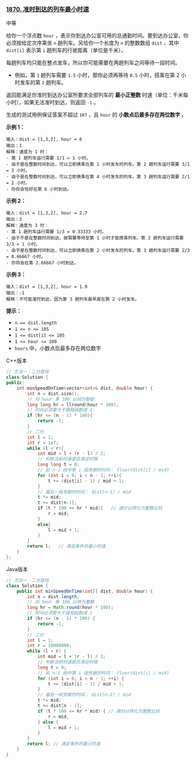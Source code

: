 ### [1870. 准时到达的列车最小时速](https://leetcode.cn/problems/minimum-speed-to-arrive-on-time/)

中等

给你一个浮点数 `hour` ，表示你到达办公室可用的总通勤时间。要到达办公室，你必须按给定次序乘坐 `n` 趟列车。另给你一个长度为 `n` 的整数数组 `dist` ，其中 `dist[i]` 表示第 `i` 趟列车的行驶距离（单位是千米）。

每趟列车均只能在整点发车，所以你可能需要在两趟列车之间等待一段时间。

- 例如，第 `1` 趟列车需要 `1.5` 小时，那你必须再等待 `0.5` 小时，搭乘在第 2 小时发车的第 `2` 趟列车。

返回能满足你准时到达办公室所要求全部列车的 **最小正整数** 时速（单位：千米每小时），如果无法准时到达，则返回 `-1` 。

生成的测试用例保证答案不超过 `107` ，且 `hour` 的 **小数点后最多存在两位数字** 。

**示例 1：**

```
输入：dist = [1,3,2], hour = 6
输出：1
解释：速度为 1 时：
- 第 1 趟列车运行需要 1/1 = 1 小时。
- 由于是在整数时间到达，可以立即换乘在第 1 小时发车的列车。第 2 趟列车运行需要 3/1 = 3 小时。
- 由于是在整数时间到达，可以立即换乘在第 4 小时发车的列车。第 3 趟列车运行需要 2/1 = 2 小时。
- 你将会恰好在第 6 小时到达。
```

**示例 2：**

```
输入：dist = [1,3,2], hour = 2.7
输出：3
解释：速度为 3 时：
- 第 1 趟列车运行需要 1/3 = 0.33333 小时。
- 由于不是在整数时间到达，故需要等待至第 1 小时才能搭乘列车。第 2 趟列车运行需要 3/3 = 1 小时。
- 由于是在整数时间到达，可以立即换乘在第 2 小时发车的列车。第 3 趟列车运行需要 2/3 = 0.66667 小时。
- 你将会在第 2.66667 小时到达。
```

**示例 3：**

```
输入：dist = [1,3,2], hour = 1.9
输出：-1
解释：不可能准时到达，因为第 3 趟列车最早是在第 2 小时发车。
```

**提示：**

- `n == dist.length`
- `1 <= n <= 105`
- `1 <= dist[i] <= 105`
- `1 <= hour <= 109`
- `hours` 中，小数点后最多存在两位数字

C++版本

```c++
// 方法一：二分查找
class Solution {
public:
    int minSpeedOnTime(vector<int>& dist, double hour) {
        int n = dist.size();
        // 将 hour 乘 100 以转为整数
        long long hr = llround(hour * 100);
        // 时间必须要大于路程段数减 1
        if (hr <= (n - 1) * 100){
            return -1;
        }
        // 二分
        int l = 1;
        int r = 1e7;
        while (l < r){
            int mid = l + (r - l) / 2;
            // 判断当前时速是否满足时限
            long long t = 0;
            // 前 n-1 段中第 i 段贡献的时间： floor(dist[i] / mid)
            for (int i = 0; i < n - 1; ++i){
                t += (dist[i] - 1) / mid + 1;
            }
            // 最后一段贡献的时间： dist[n-1] / mid
            t *= mid;
            t += dist[n-1];
            if (t * 100 <= hr * mid){   // 通分以转化为整数比较
                r = mid;
            }
            else{
                l = mid + 1;
            }
        }
        return l;   // 满足条件的最小时速
    }
};
```

Java版本

```java
// 方法一：二分查找
class Solution {
    public int minSpeedOnTime(int[] dist, double hour) {
        int n = dist.length;
        // 将 hour 乘 100 以转为整数
        long hr = Math.round(hour * 100);
        // 时间必须要大于路程段数减 1
        if (hr <= (n - 1) * 100) {
            return -1;
        }
        // 二分
        int l = 1;
        int r = 10000000;
        while (l < r) {
            int mid = l + (r - l) / 2;
            // 判断当前时速是否满足时限
            long t = 0;
            // 前 n-1 段中第 i 段贡献的时间： floor(dist[i] / mid)
            for (int i = 0; i < n - 1; ++i) {
                t += (dist[i] - 1) / mid + 1;
            }
            // 最后一段贡献的时间： dist[n-1] / mid
            t *= mid;
            t += dist[n - 1];
            if (t * 100 <= hr * mid) { // 通分以转化为整数比较
                r = mid;
            } else {
                l = mid + 1;
            }
        }
        return l; // 满足条件的最小时速
    }
}
```

